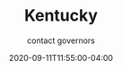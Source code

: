 ---
date: 2020-09-11T11:55:00-04:00
title: "Kentucky"
ab: "KY"
seo_title: "Contact Kentucky Governor"
description: Contact Kentucky Governor
author: contact governors
url: /kentucky/
weight: 1
---